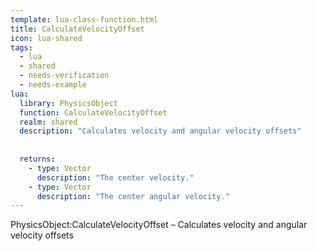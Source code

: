 ```yaml
---
template: lua-class-function.html
title: CalculateVelocityOffset
icon: lua-shared
tags:
  - lua
  - shared
  - needs-verification
  - needs-example
lua:
  library: PhysicsObject
  function: CalculateVelocityOffset
  realm: shared
  description: "Calculates velocity and angular velocity offsets"
  
  
  returns:
    - type: Vector
      description: "The center velocity."
    - type: Vector
      description: "The center angular velocity."
---
```


<div class="lua__search__keywords">
PhysicsObject:CalculateVelocityOffset &#x2013; Calculates velocity and angular velocity offsets
</div>
